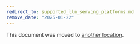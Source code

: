```yaml
---
redirect_to: supported_llm_serving_platforms.md
remove_date: "2025-01-22"
---
```


<!-- markdownlint-disable -->
<!-- vale off -->

This document was moved to [another location](supported_llm_serving_platforms.md).

<!-- This redirect file can be deleted after <2025-01-22>. -->
<!-- Redirects that point to other docs in the same project expire in three months. -->
<!-- Redirects that point to docs in a different project or site (link is not relative and starts with `https:`) expire in one year. -->
<!-- Before deletion, see: https://docs.gitlab.com/ee/development/documentation/redirects.html -->
